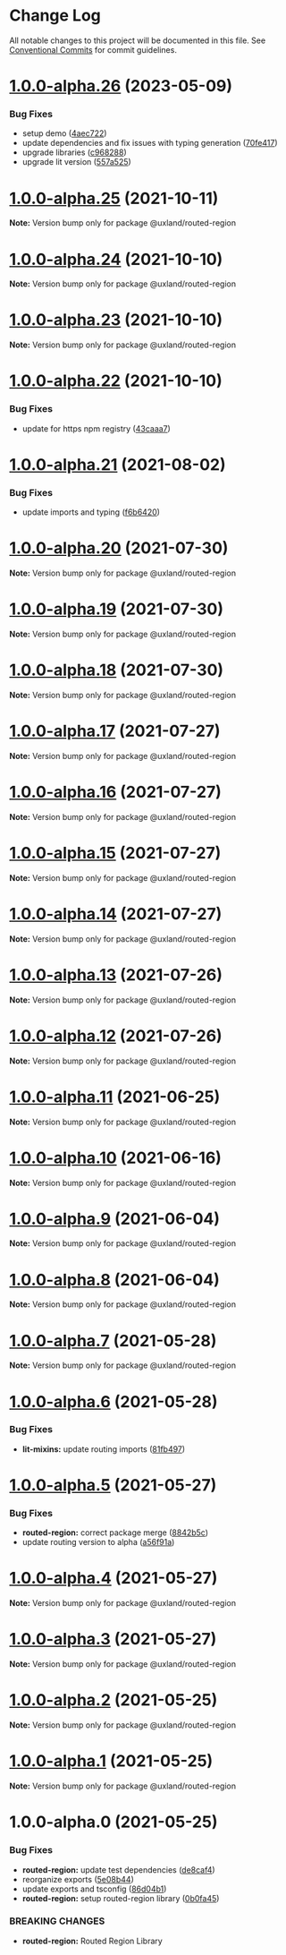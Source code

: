 # Change Log

All notable changes to this project will be documented in this file.
See [Conventional Commits](https://conventionalcommits.org) for commit guidelines.

# [1.0.0-alpha.26](https://github.com/uxland/lit/compare/@uxland/routed-region@1.0.0-alpha.25...@uxland/routed-region@1.0.0-alpha.26) (2023-05-09)


### Bug Fixes

* setup demo ([4aec722](https://github.com/uxland/lit/commit/4aec722760c267ef14396d2f7d2a0af3a5b6478f))
* update dependencies and fix issues with typing generation ([70fe417](https://github.com/uxland/lit/commit/70fe4175dfe186384898a4e243128f3948fe44c4))
* upgrade libraries ([c968288](https://github.com/uxland/lit/commit/c9682888a3d3fc2e730fdabcda1e84be633cb2c7))
* upgrade lit version ([557a525](https://github.com/uxland/lit/commit/557a525f3ceae6525b2bd2d336ea3feb52e6e26a))





# [1.0.0-alpha.25](https://github.com/uxland/lit/compare/@uxland/routed-region@1.0.0-alpha.24...@uxland/routed-region@1.0.0-alpha.25) (2021-10-11)

**Note:** Version bump only for package @uxland/routed-region





# [1.0.0-alpha.24](https://github.com/uxland/lit/compare/@uxland/routed-region@1.0.0-alpha.23...@uxland/routed-region@1.0.0-alpha.24) (2021-10-10)

**Note:** Version bump only for package @uxland/routed-region





# [1.0.0-alpha.23](https://github.com/uxland/lit/compare/@uxland/routed-region@1.0.0-alpha.22...@uxland/routed-region@1.0.0-alpha.23) (2021-10-10)

**Note:** Version bump only for package @uxland/routed-region





# [1.0.0-alpha.22](https://github.com/uxland/lit/compare/@uxland/routed-region@1.0.0-alpha.21...@uxland/routed-region@1.0.0-alpha.22) (2021-10-10)


### Bug Fixes

* update for https npm registry ([43caaa7](https://github.com/uxland/lit/commit/43caaa7115605279ee77f92a89113ee8940a4941))





# [1.0.0-alpha.21](https://github.com/uxland/lit/compare/@uxland/routed-region@1.0.0-alpha.20...@uxland/routed-region@1.0.0-alpha.21) (2021-08-02)


### Bug Fixes

* update imports and typing ([f6b6420](https://github.com/uxland/lit/commit/f6b6420e4e1f68f15d4bb8f18d4935aaf15a90ff))





# [1.0.0-alpha.20](https://github.com/uxland/lit/compare/@uxland/routed-region@1.0.0-alpha.19...@uxland/routed-region@1.0.0-alpha.20) (2021-07-30)

**Note:** Version bump only for package @uxland/routed-region





# [1.0.0-alpha.19](https://github.com/uxland/lit/compare/@uxland/routed-region@1.0.0-alpha.18...@uxland/routed-region@1.0.0-alpha.19) (2021-07-30)

**Note:** Version bump only for package @uxland/routed-region





# [1.0.0-alpha.18](https://github.com/uxland/lit/compare/@uxland/routed-region@1.0.0-alpha.17...@uxland/routed-region@1.0.0-alpha.18) (2021-07-30)

**Note:** Version bump only for package @uxland/routed-region





# [1.0.0-alpha.17](https://github.com/uxland/lit/compare/@uxland/routed-region@1.0.0-alpha.16...@uxland/routed-region@1.0.0-alpha.17) (2021-07-27)

**Note:** Version bump only for package @uxland/routed-region





# [1.0.0-alpha.16](https://github.com/uxland/lit/compare/@uxland/routed-region@1.0.0-alpha.15...@uxland/routed-region@1.0.0-alpha.16) (2021-07-27)

**Note:** Version bump only for package @uxland/routed-region





# [1.0.0-alpha.15](https://github.com/uxland/lit/compare/@uxland/routed-region@1.0.0-alpha.14...@uxland/routed-region@1.0.0-alpha.15) (2021-07-27)

**Note:** Version bump only for package @uxland/routed-region





# [1.0.0-alpha.14](https://github.com/uxland/lit/compare/@uxland/routed-region@1.0.0-alpha.13...@uxland/routed-region@1.0.0-alpha.14) (2021-07-27)

**Note:** Version bump only for package @uxland/routed-region





# [1.0.0-alpha.13](https://github.com/uxland/lit/compare/@uxland/routed-region@1.0.0-alpha.12...@uxland/routed-region@1.0.0-alpha.13) (2021-07-26)

**Note:** Version bump only for package @uxland/routed-region





# [1.0.0-alpha.12](https://github.com/uxland/lit/compare/@uxland/routed-region@1.0.0-alpha.11...@uxland/routed-region@1.0.0-alpha.12) (2021-07-26)

**Note:** Version bump only for package @uxland/routed-region





# [1.0.0-alpha.11](https://github.com/uxland/lit/compare/@uxland/routed-region@1.0.0-alpha.10...@uxland/routed-region@1.0.0-alpha.11) (2021-06-25)

**Note:** Version bump only for package @uxland/routed-region





# [1.0.0-alpha.10](https://github.com/uxland/lit/compare/@uxland/routed-region@1.0.0-alpha.9...@uxland/routed-region@1.0.0-alpha.10) (2021-06-16)

**Note:** Version bump only for package @uxland/routed-region





# [1.0.0-alpha.9](https://github.com/uxland/lit/compare/@uxland/routed-region@1.0.0-alpha.8...@uxland/routed-region@1.0.0-alpha.9) (2021-06-04)

**Note:** Version bump only for package @uxland/routed-region





# [1.0.0-alpha.8](https://github.com/uxland/lit/compare/@uxland/routed-region@1.0.0-alpha.7...@uxland/routed-region@1.0.0-alpha.8) (2021-06-04)

**Note:** Version bump only for package @uxland/routed-region





# [1.0.0-alpha.7](https://github.com/uxland/lit/compare/@uxland/routed-region@1.0.0-alpha.6...@uxland/routed-region@1.0.0-alpha.7) (2021-05-28)

**Note:** Version bump only for package @uxland/routed-region





# [1.0.0-alpha.6](https://github.com/uxland/lit/compare/@uxland/routed-region@1.0.0-alpha.5...@uxland/routed-region@1.0.0-alpha.6) (2021-05-28)


### Bug Fixes

* **lit-mixins:** update routing imports ([81fb497](https://github.com/uxland/lit/commit/81fb49729a61420a25825da9442863d81e3d090a))





# [1.0.0-alpha.5](https://github.com/uxland/lit/compare/@uxland/routed-region@1.0.0-alpha.4...@uxland/routed-region@1.0.0-alpha.5) (2021-05-27)


### Bug Fixes

* **routed-region:** correct package merge ([8842b5c](https://github.com/uxland/lit/commit/8842b5c1a7f6f6c25316edb7cf9b585ad905c2cf))
* update routing version to alpha ([a56f91a](https://github.com/uxland/lit/commit/a56f91abfd64e257848f5d8de275170c1ad2be5c))





# [1.0.0-alpha.4](https://github.com/uxland/lit/compare/@uxland/routed-region@1.0.0-alpha.3...@uxland/routed-region@1.0.0-alpha.4) (2021-05-27)

**Note:** Version bump only for package @uxland/routed-region





# [1.0.0-alpha.3](https://github.com/uxland/lit/compare/@uxland/routed-region@1.0.0-alpha.2...@uxland/routed-region@1.0.0-alpha.3) (2021-05-27)

**Note:** Version bump only for package @uxland/routed-region





# [1.0.0-alpha.2](https://github.com/uxland/lit/compare/@uxland/routed-region@1.0.0-alpha.1...@uxland/routed-region@1.0.0-alpha.2) (2021-05-25)

**Note:** Version bump only for package @uxland/routed-region





# [1.0.0-alpha.1](https://github.com/uxland/lit/compare/@uxland/routed-region@1.0.0-alpha.0...@uxland/routed-region@1.0.0-alpha.1) (2021-05-25)

**Note:** Version bump only for package @uxland/routed-region





# 1.0.0-alpha.0 (2021-05-25)


### Bug Fixes

* **routed-region:** update test dependencies ([de8caf4](https://github.com/uxland/lit/commit/de8caf4be2954cbbb3301ec55804f40dfdd720eb))
* reorganize exports ([5e08b44](https://github.com/uxland/lit/commit/5e08b44998179d4801ee679d03735eca90bcd9e1))
* update exports and tsconfig ([86d04b1](https://github.com/uxland/lit/commit/86d04b1a86be5bb25ae795a1154dc4de277e0fe7))
* **routed-region:** setup routed-region library ([0b0fa45](https://github.com/uxland/lit/commit/0b0fa45d88b488a360dbbb917f06cc51f0ce273f))


### BREAKING CHANGES

* **routed-region:** Routed Region Library

